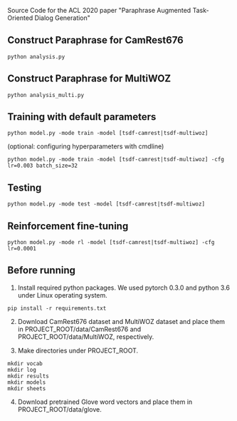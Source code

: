Source Code for the ACL 2020 paper "Paraphrase Augmented Task-Oriented Dialog Generation"

## Construct Paraphrase for CamRest676

```
python analysis.py
```

## Construct Paraphrase for MultiWOZ

```
python analysis_multi.py
```

## Training with default parameters

```
python model.py -mode train -model [tsdf-camrest|tsdf-multiwoz]
```

(optional: configuring hyperparameters with cmdline)

```
python model.py -mode train -model [tsdf-camrest|tsdf-multiwoz] -cfg lr=0.003 batch_size=32
```

## Testing

```
python model.py -mode test -model [tsdf-camrest|tsdf-multiwoz]
```

## Reinforcement fine-tuning

```
python model.py -mode rl -model [tsdf-camrest|tsdf-multiwoz] -cfg lr=0.0001
```

## Before running
1. Install required python packages. We used pytorch 0.3.0 and python 3.6 under Linux operating system. 
```
pip install -r requirements.txt
```
2. Download CamRest676 dataset and MultiWOZ dataset and place them in PROJECT_ROOT/data/CamRest676 and 
   PROJECT_ROOT/data/MultiWOZ, respectively.

3. Make directories under PROJECT_ROOT.
```
mkdir vocab
mkdir log
mkdir results
mkdir models
mkdir sheets
```

4. Download pretrained Glove word vectors and place them in PROJECT_ROOT/data/glove.
